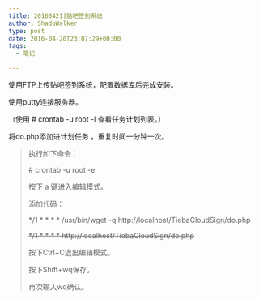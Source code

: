 ```yaml
---
title: 20160421|贴吧签到系统
author: ShadoWalker
type: post
date: 2016-04-20T23:07:29+00:00
tags:
  - 笔记

---
```

使用FTP上传贴吧签到系统，配置数据库后完成安装。

使用putty连接服务器。

（使用 \# crontab -u root -l 查看任务计划列表。）

将do.php添加进计划任务 ，重复时间一分钟一次。

> 执行如下命令：
> 
> \# crontab -u root -e
> 
> 按下 a 键进入编辑模式。
> 
> 添加代码：
> 
> \*/1 \* \* \* * /usr/bin/wget -q http://localhost/TiebaCloudSign/do.php
> 
> <del>*/1 * * * * http://localhost/TiebaCloudSign/do.php</del>
> 
> 按下Ctrl+C退出编辑模式。
> 
> 按下Shift+wq保存。
> 
> 再次输入wq确认。